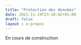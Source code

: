 ```yaml
---
title: "Protection des données"
date: 2021-11-19T23:28:02+01:00
draft: false
layout : a-propos
---
```


En cours de construction